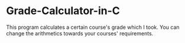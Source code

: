 # Grade-Calculator-in-C
This program calculates a certain course's grade which I took. You can change the arithmetics towards your courses' requirements.
